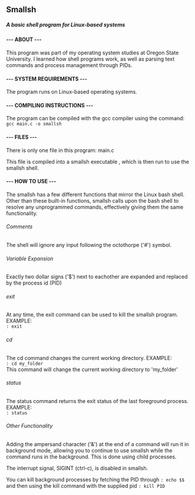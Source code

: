 ## Smallsh
#####  A basic shell program for Linux-based systems

#### --- ABOUT ---
This program was part of my operating system studies at Oregon State University. 
I learned how shell programs work, as well as parsing text commands and process
management through PIDs.  

#### --- SYSTEM REQUIREMENTS ---
The program runs on Linux-based operating systems.

#### --- COMPILING INSTRUCTIONS ---
The program can be compiled with the gcc compiler using the command:  
`gcc main.c -o smallsh`  

#### --- FILES ---
There is only one file in this program: main.c  

This file is compiled into a smallsh executable , which is then run to use 
the smallsh shell.  

#### --- HOW TO USE --- 
The smallsh has a few different functions that mirror the Linux bash shell.
Other than these built-in functions, smallsh calls upon the bash shell to
resolve any unprogrammed commands, effectively giving them the same 
functionality.  

###### Comments
The shell will ignore any input following the octothorpe ('#') symbol.  

###### Variable Expansion
Exactly two dollar signs ('$') next to eachother are expanded and replaced by
the process id (PID)  

###### exit
At any time, the exit command can be used to kill the smallsh program.  EXAMPLE:  
`: exit`  

###### cd
The cd command changes the current working directory.  EXAMPLE:  
`: cd my_folder`  
This command will change the current working directory to 'my_folder'  

###### status
The status command returns the exit status of the last foreground process. EXAMPLE:  
`: status`  

###### Other Functionality
Adding the ampersand character ('&') at the end of a command will run it in 
background mode, allowing you to continue to use smallsh while the command runs 
in the background. This is done using child processes.  

The interrupt signal, SIGINT (ctrl-c), is disabled in smallsh.  

You can kill background processes by fetching the PID through `: echo $$` and then 
using the kill command with the supplied pid `: kill PID`  